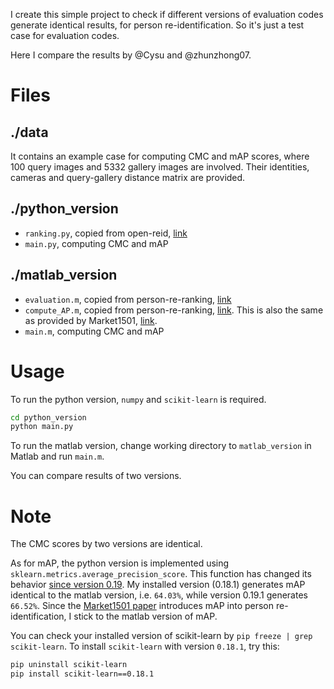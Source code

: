 I create this simple project to check if different versions of evaluation codes generate identical results, for person re-identification. So it's just a test case for evaluation codes.

Here I compare the results by @Cysu and @zhunzhong07.

# Files

## ./data

It contains an example case for computing CMC and mAP scores, where 100 query images and 5332 gallery images are involved. Their identities, cameras and query-gallery distance matrix are provided.

## ./python_version

- `ranking.py`, copied from open-reid, [link](https://github.com/Cysu/open-reid/blob/master/reid/evaluation_metrics/ranking.py)
- `main.py`, computing CMC and mAP

## ./matlab_version

- `evaluation.m`, copied from person-re-ranking, [link](https://github.com/zhunzhong07/person-re-ranking/blob/master/evaluation/utils/evaluation.m)
- `compute_AP.m`, copied from person-re-ranking, [link](https://github.com/zhunzhong07/person-re-ranking/blob/master/evaluation/utils/compute_AP.m). This is also the same as provided by Market1501, [link](http://www.liangzheng.org/Project/project_reid.html).
- `main.m`, computing CMC and mAP

# Usage

To run the python version, `numpy` and `scikit-learn` is required.

```bash
cd python_version
python main.py
```

To run the matlab version, change working directory to `matlab_version` in Matlab and run `main.m`.

You can compare results of two versions.

# Note

The CMC scores by two versions are identical.

As for mAP, the python version is implemented using `sklearn.metrics.average_precision_score`. This function has changed its behavior [since version 0.19](http://scikit-learn.org/stable/whats_new.html#version-0-19). My installed version (0.18.1) generates mAP identical to the matlab version, i.e. `64.03%`, while version 0.19.1 generates `66.52%`. Since the [Market1501 paper](https://www.cv-foundation.org/openaccess/content_iccv_2015/papers/Zheng_Scalable_Person_Re-Identification_ICCV_2015_paper.pdf) introduces mAP into person re-identification, I stick to the matlab version of mAP.

You can check your installed version of scikit-learn by `pip freeze | grep scikit-learn`. To install `scikit-learn` with version `0.18.1`, try this:

```bash
pip uninstall scikit-learn
pip install scikit-learn==0.18.1
```
